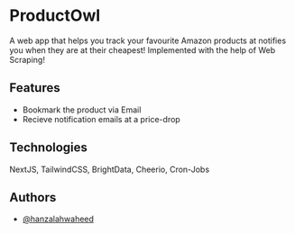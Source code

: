 # ProductOwl

A web app that helps you track your favourite Amazon products at notifies you when they are at their cheapest! Implemented with the help of Web Scraping!

## Features
- Bookmark the product via Email
- Recieve notification emails at a price-drop 


## Technologies
NextJS, TailwindCSS, BrightData, Cheerio, Cron-Jobs

## Authors

- [@hanzalahwaheed](https://www.github.com/hanzalahwaheed)


